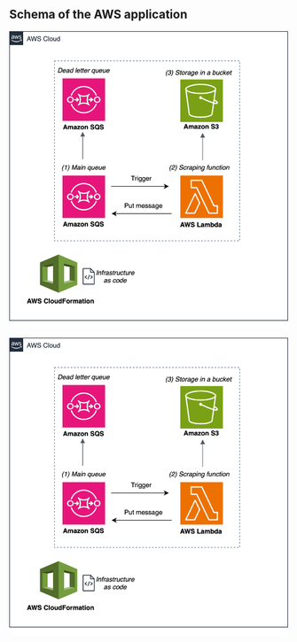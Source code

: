 ## Schema of the AWS application
![Schema of the AWS application](doc/schema_aws_app.png)

<img src="https://github.com/AlexisLenoir/genealogy-scraping/blob/main/doc/schema_aws_app.png" width="600">
